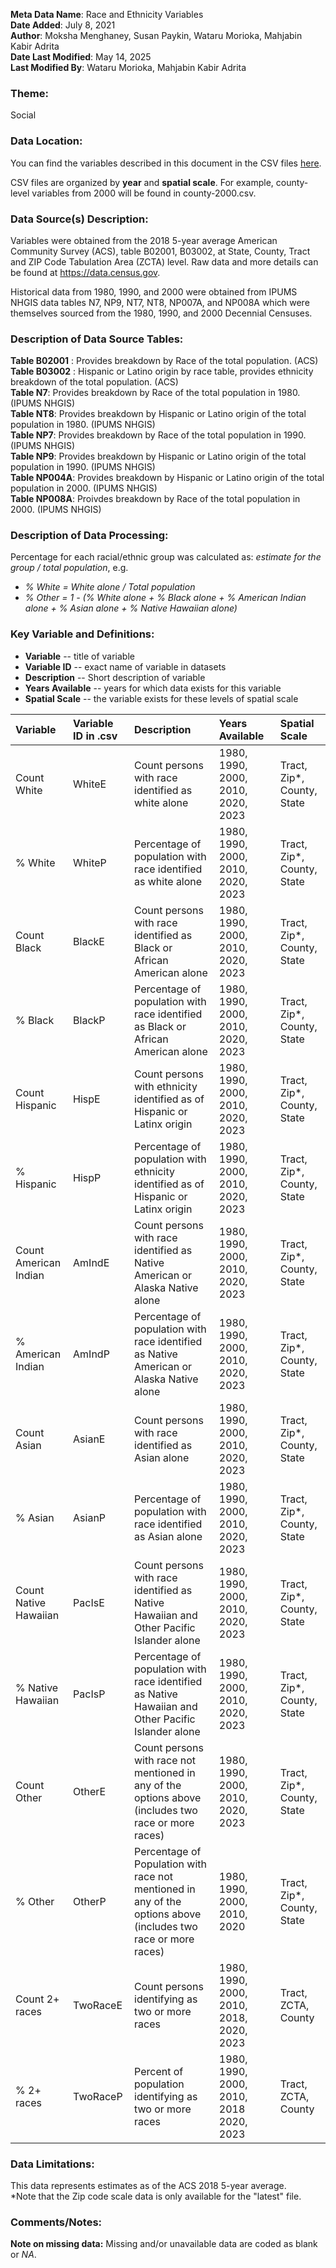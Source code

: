 **Meta Data Name**: Race and Ethnicity Variables  
**Date Added**: July 8, 2021  
**Author**: Moksha Menghaney, Susan Paykin, Wataru Morioka, Mahjabin Kabir Adrita  
**Date Last Modified**: May 14, 2025  
**Last Modified By**: Wataru Morioka, Mahjabin Kabir Adrita  

### Theme: 
Social

### Data Location: 
You can find the variables described in this document in the CSV files [here](../oeps/data/tables).  

CSV files are organized by **year** and **spatial scale**. For example, county-level variables from 2000 will be found in county-2000.csv.  

### Data Source(s) Description:  
Variables were obtained from the 2018 5-year average American Community Survey (ACS), table B02001, B03002, at State, County, Tract and ZIP Code Tabulation Area (ZCTA) level. Raw data and more details can be found at https://data.census.gov.

Historical data from 1980, 1990, and 2000 were obtained from IPUMS NHGIS data tables N7, NP9, NT7, NT8, NP007A, and NP008A which were themselves sourced from the 1980, 1990, and 2000 Decennial Censuses. 


### Description of Data Source Tables:
**Table B02001** : Provides breakdown by Race of the total population. (ACS) <br>
**Table B03002** : Hispanic or Latino origin by race table, provides ethnicity breakdown of the total population. (ACS) <br>
**Table N7**: Provides breakdown by Race of the total population in 1980. (IPUMS NHGIS) <br>
**Table NT8**: Provides breakdown by Hispanic or Latino origin of the total population in 1980. (IPUMS NHGIS) <br> 
**Table NP7**: Provides breakdown by Race of the total population in 1990. (IPUMS NHGIS) <br>
**Table NP9**: Provides breakdown by Hispanic or Latino origin of the total population in 1990. (IPUMS NHGIS) <br> 
**Table NP004A**: Provides breakdown by Hispanic or Latino origin of the total population in 2000. (IPUMS NHGIS) <br>
**Table NP008A**: Proivdes breakdown by Race of the total population in 2000. (IPUMS NHGIS) <br>

### Description of Data Processing: 

Percentage for each racial/ethnic group was calculated as: *estimate for the group / total population*, e.g.
  -  *% White = White alone / Total population* 
  -  *% Other  = 1 - (% White alone + % Black alone + % American Indian alone + % Asian alone + % Native Hawaiian alone)*

### Key Variable and Definitions:

- **Variable** -- title of variable
- **Variable ID** -- exact name of variable in datasets
- **Description** -- Short description of variable
- **Years Available** -- years for which data exists for this variable
- **Spatial Scale** -- the variable exists for these levels of spatial scale

| Variable              | Variable ID in .csv | Description                                                                                            | Years Available | Spatial Scale |
|:----------------------|:--------------------|:-------------------------------------------------------------------------------------------------------|:----------------|:--------------|
| Count White           | WhiteE              | Count persons with race identified as white alone                                                      | 1980, 1990, 2000, 2010, 2020, 2023| Tract, Zip*, County, State |
| % White               | WhiteP              | Percentage of population with race identified as white alone                                           | 1980, 1990, 2000, 2010, 2020, 2023| Tract, Zip*, County, State |
| Count Black           | BlackE              | Count persons with race identified as Black or African American alone                                  | 1980, 1990, 2000, 2010, 2020, 2023| Tract, Zip*, County, State |
| % Black               | BlackP              | Percentage of population with race identified as Black or African American alone                       | 1980, 1990, 2000, 2010, 2020, 2023| Tract, Zip*, County, State |
| Count Hispanic        | HispE               | Count persons with ethnicity identified as of Hispanic or Latinx origin                                | 1980, 1990, 2000, 2010, 2020, 2023| Tract, Zip*, County, State |
| % Hispanic            | HispP               | Percentage of population with ethnicity identified as of Hispanic or Latinx origin                     | 1980, 1990, 2000, 2010, 2020, 2023| Tract, Zip*, County, State |
| Count American Indian | AmIndE              | Count persons with race identified as Native American or Alaska Native alone                           | 1980, 1990, 2000, 2010, 2020, 2023| Tract, Zip*, County, State |
| % American Indian     | AmIndP              | Percentage of population with race identified as Native American or Alaska Native alone                | 1980, 1990, 2000, 2010, 2020, 2023| Tract, Zip*, County, State |
| Count Asian           | AsianE              | Count persons with race identified as Asian alone                                                      | 1980, 1990, 2000, 2010, 2020, 2023| Tract, Zip*, County, State |
| % Asian               | AsianP              | Percentage of population with race identified as Asian alone                                           | 1980, 1990, 2000, 2010, 2020, 2023| Tract, Zip*, County, State |
| Count Native Hawaiian | PacIsE              | Count persons with race identified as Native Hawaiian and Other Pacific Islander alone                 | 1980, 1990, 2000, 2010, 2020, 2023| Tract, Zip*, County, State |
| % Native Hawaiian     | PacIsP              | Percentage of population with race identified as Native Hawaiian and Other Pacific Islander alone      | 1980, 1990, 2000, 2010, 2020, 2023| Tract, Zip*, County, State |
| Count Other           | OtherE              | Count persons with race not mentioned in any of the options above (includes two race or more races)    | 1980, 1990, 2000, 2010, 2020, 2023| Tract, Zip*, County, State |
| % Other               | OtherP              | Percentage of Population with race not mentioned in any of the options above (includes two race or more races) | 1980, 1990, 2000, 2010, 2020 | Tract, Zip*, County, State |
| Count 2+ races        | TwoRaceE            | Count persons identifying as two or more races                                                         | 1980, 1990, 2000, 2010, 2018, 2020, 2023 | Tract, ZCTA, County    |
| % 2+ races            | TwoRaceP            | Percent of population identifying as two or more races                                                 | 1980, 1990, 2000, 2010, 2018 2020, 2023 | Tract, ZCTA, County    |


### Data Limitations:
This data represents estimates as of the ACS 2018 5-year average.  
*Note that the Zip code scale data is only available for the "latest" file.

### Comments/Notes:
**Note on missing data:** Missing and/or unavailable data are coded as blank or _NA_.
